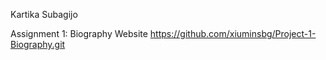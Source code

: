 Kartika Subagijo

Assignment 1: Biography Website
https://github.com/xiuminsbg/Project-1-Biography.git